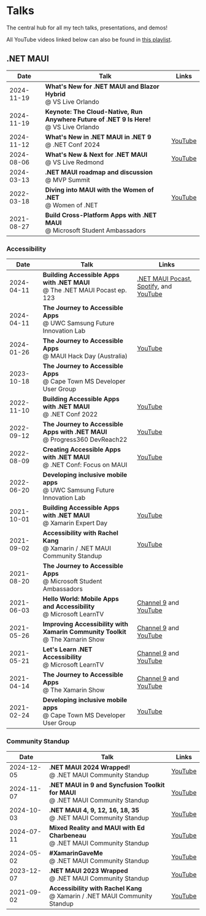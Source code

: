 # Talks
The central hub for all my tech talks, presentations, and demos!

All YouTube videos linked below can also be found in [this playlist](https://www.youtube.com/playlist?list=PL_vFETD8Zp4gOHugSCvX7zUw9fFIJUr7V).

## .NET MAUI

| Date | Talk | Links |
|------|------|-------|
| 2024-11-19 | **What's New for .NET MAUI and Blazor Hybrid** <br> @ VS Live Orlando | |
| 2024-11-19 | **Keynote: The Cloud-Native, Run Anywhere Future of .NET 9 Is Here!** <br> @ VS Live Orlando | |
| 2024-11-12 | **What's New in .NET MAUI in .NET 9** <br> @ .NET Conf 2024 | [YouTube](https://youtu.be/4cosSX7ldPs?si=Xks7GGFQQwQD5NGM)|
| 2024-08-06 | **What's New & Next for .NET MAUI** <br> @ VS Live Redmond | [YouTube](https://www.youtube.com/watch?v=f6ulV7N32Pc)|
| 2024-03-13 | **.NET MAUI roadmap and discussion** <br> @ MVP Summit | |
| 2022-03-18 | **Diving into MAUI with the Women of .NET** <br> @ Women of .NET | [YouTube](https://www.youtube.com/watch?v=nlyC-lzSjWk) |
| 2021-08-27 | **Build Cross-Platform Apps with .NET MAUI** <br> @ Microsoft Student Ambassadors | |

### Accessibility

| Date | Talk | Links |
|------|------|-------|
| 2024-04-11 | **Building Accessible Apps with .NET MAUI** <br> @ The .NET MAUI Pocast ep. 123 | [.NET MAUI Pocast](https://www.dotnetmauipodcast.com/123), [Spotify](https://open.spotify.com/episode/4OiUdWfpGFELQnJhmBFWar?si=cFQZCyA5QgeDMWKdBRhEXQ), and [YouTube](https://youtu.be/mN4N6pXwOOs?si=5JLAp5Ln3UqjbobS) |
| 2024-04-11 | **The Journey to Accessible Apps** <br> @ UWC Samsung Future Innovation Lab | |
| 2024-01-26 | **The Journey to Accessible Apps** <br> @ MAUI Hack Day (Australia) | [YouTube](https://youtu.be/MbffLTz6x0g) |
| 2023-10-18 | **The Journey to Accessible Apps** <br> @ Cape Town MS Developer User Group | |
| 2022-11-10 | **Building Accessible Apps with .NET MAUI** <br> @ .NET Conf 2022 | [YouTube](https://www.youtube.com/watch?v=1tEyI3ANwEE) |
| 2022-09-12 |  **The Journey to Accessible Apps with .NET MAUI** <br> @ Progress360 DevReach22 | [YouTube](https://www.youtube.com/watch?v=9YblOvQ1LC4&list=PLvmaC-XMqeBash5pjj4gefdzYZHBgUU7h&index=4) |
| 2022-08-09 | **Creating Accessible Apps with .NET MAUI** <br> @ .NET Conf: Focus on MAUI | [YouTube](https://www.youtube.com/watch?v=sU_sR2eL2JM) |
| 2022-06-20 | **Developing inclusive mobile apps** <br> @ UWC Samsung Future Innovation Lab | |
| 2021-10-01 | **Building Accessible Apps with .NET MAUI** <br> @ Xamarin Expert Day | [YouTube](https://www.youtube.com/watch?v=-azSS_aFtsM) |
| 2021-09-02 | **Accessibility with Rachel Kang** <br> @ Xamarin / .NET MAUI Community Standup | [YouTube](https://www.youtube.com/watch?v=sm6N4HQ_5iA&t=1042s) |
| 2021-08-20 | **The Journey to Accessible Apps** <br> @ Microsoft Student Ambassadors | |
| 2021-06-03 | **Hello World: Mobile Apps and Accessibility** <br> @ Microsoft LearnTV | [Channel 9](https://channel9.msdn.com/Shows/Hello-World/Hello-World-Thursday-June-3-2021) and [YouTube](https://www.youtube.com/watch?v=rxNjA-V19Sg) |
| 2021-05-26 | **Improving Accessibility with Xamarin Community Toolkit** <br> @ The Xamarin Show | [Channel 9](https://channel9.msdn.com/Shows/XamarinShow/Improving-Accessibility-with-Xamarin-Community-Toolkit) and [YouTube](https://www.youtube.com/watch?v=UPGlqwb-0Z4&t=2s) |
| 2021-05-21 | **Let's Learn .NET Accessibility** <br> @ Microsoft LearnTV | [Channel 9](https://channel9.msdn.com/Shows/lets-learn-dotnet/Lets-Learn-NET-Accessibility) and [YouTube](https://www.youtube.com/watch?v=ttxAYDMKtSs) |
| 2021-04-14 | **The Journey to Accessible Apps** <br> @ The Xamarin Show | [Channel 9](https://channel9.msdn.com/Shows/XamarinShow/Building-Accessible-Mobile-Apps--The-Xamarin-Show) and [YouTube](https://www.youtube.com/watch?v=ie08aSBUiVU) |
| 2021-02-24 | **Developing inclusive mobile apps** <br> @ Cape Town MS Developer User Group | [YouTube](https://www.youtube.com/watch?v=3YYi-hTJhFU) |


### Community Standup

| Date | Talk | Links |
|------|------|-------|
| 2024-12-05 | **.NET MAUI 2024 Wrapped!** <br> @ .NET MAUI Community Standup | [YouTube](https://www.youtube.com/live/n6ossI6YICQ?si=1AlSvlvW_EF-VJao) |
| 2024-11-07 | **.NET MAUI in 9 and Syncfusion Toolkit for MAUI** <br> @ .NET MAUI Community Standup | [YouTube](https://www.youtube.com/live/zvo0lvksqkU?si=-_qSj2MxgWc8DADb) |
| 2024-10-03 | **.NET MAUI 4, 9, 12, 16, 18, 35** <br> @ .NET MAUI Community Standup | [YouTube](https://www.youtube.com/live/lSZ10eoq_qQ?si=BKtFfxRg0CiRhMAC) |
| 2024-07-11 | **Mixed Reality and MAUI with Ed Charbeneau** <br> @ .NET MAUI Community Standup | [YouTube](https://www.youtube.com/live/EaQ4myKhaLk?si=YhTzvw2lg9DKy5Zs) |
| 2024-05-02 | **#XamarinGaveMe** <br> @ .NET MAUI Community Standup | [YouTube](https://www.youtube.com/live/xa1o7aa2Yig?si=Hxu2DgM_6HBHvkR1) |
| 2023-12-07 | **.NET MAUI 2023 Wrapped** <br> @ .NET MAUI Community Standup | [YouTube](https://www.youtube.com/live/BES2KgqDvFU?si=ftZ8H77Vs6wKiVUF) |
| 2021-09-02 | **Accessibility with Rachel Kang** <br> @ Xamarin / .NET MAUI Community Standup | [YouTube](https://www.youtube.com/watch?v=sm6N4HQ_5iA&t=1042s) |
